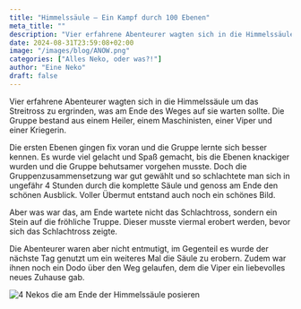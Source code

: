 ```yaml
---
title: "Himmelssäule – Ein Kampf durch 100 Ebenen"
meta_title: ""
description: "Vier erfahrene Abenteurer wagten sich in die Himmelssäule um das Streitross zu ergrinden, was am Ende des Weges auf sie warten sollte."
date: 2024-08-31T23:59:08+02:00
image: "/images/blog/ANOW.png"
categories: ["Alles Neko, oder was?!"]
author: "Eine Neko"
draft: false
---
```


Vier erfahrene Abenteurer wagten sich in die Himmelssäule um das Streitross zu ergrinden, was am Ende des Weges auf sie warten sollte.
Die Gruppe bestand aus einem Heiler, einem Maschinisten, einer Viper und einer Kriegerin. 

Die ersten Ebenen gingen fix voran und die Gruppe lernte sich besser kennen. Es wurde viel gelacht und Spaß gemacht, bis die Ebenen knackiger wurden und die Gruppe behutsamer vorgehen musste. Doch die Gruppenzusammensetzung war gut gewählt und so schlachtete man sich in ungefähr 4 Stunden durch die komplette Säule und genoss am Ende den schönen Ausblick. Voller Übermut entstand auch noch ein schönes Bild. 

Aber was war das, am Ende wartete nicht das Schlachtross, sondern ein Stein auf die fröhliche Truppe. Dieser musste viermal erobert werden, bevor sich das Schlachtross zeigte.

Die Abenteurer waren aber nicht entmutigt, im Gegenteil es wurde der nächste Tag genutzt um ein weiteres Mal die Säule zu erobern. Zudem war ihnen noch ein Dodo über den Weg gelaufen, dem die Viper ein liebevolles neues Zuhause gab.

![4 Nekos die am Ende der Himmelssäule posieren](images/blog/screenshots/1725141531-ANOW_Himmelssaeule.jpeg)